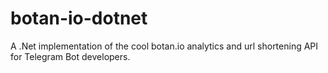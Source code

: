 # botan-io-dotnet
A .Net implementation of the cool botan.io analytics and url shortening API for Telegram Bot developers.
